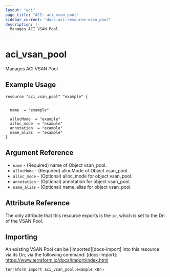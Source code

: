 ```yaml
---
layout: "aci"
page_title: "ACI: aci_vsan_pool"
sidebar_current: "docs-aci-resource-vsan_pool"
description: |-
  Manages ACI VSAN Pool
---
```


# aci_vsan_pool #
Manages ACI VSAN Pool

## Example Usage ##

```hcl
resource "aci_vsan_pool" "example" {


  name  = "example"

  allocMode  = "example"
  alloc_mode  = "example"
  annotation  = "example"
  name_alias  = "example"
}
```
## Argument Reference ##
* `name` - (Required) name of Object vsan_pool.
* `allocMode` - (Required) allocMode of Object vsan_pool.
* `alloc_mode` - (Optional) alloc_mode for object vsan_pool.
* `annotation` - (Optional) annotation for object vsan_pool.
* `name_alias` - (Optional) name_alias for object vsan_pool.



## Attribute Reference

The only attribute that this resource exports is the `id`, which is set to the
Dn of the VSAN Pool.

## Importing ##

An existing VSAN Pool can be [imported][docs-import] into this resource via its Dn, via the following command:
[docs-import]: https://www.terraform.io/docs/import/index.html


```
terraform import aci_vsan_pool.example <Dn>
```